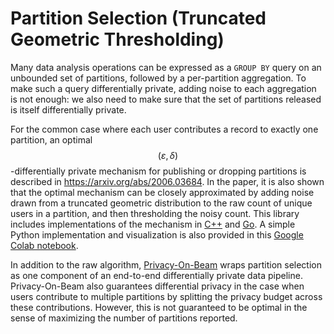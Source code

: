# Partition Selection (Truncated Geometric Thresholding)

Many data analysis operations can be expressed as a `GROUP BY` query on an
unbounded set of partitions, followed by a per-partition aggregation. To make
such a query differentially private, adding noise to each aggregation is not
enough: we also need to make sure that the set of partitions released is itself
differentially private.

For the common case where each user contributes a record to exactly one
partition, an optimal $$(\varepsilon,\delta)$$-differentially private mechanism
for publishing or dropping partitions is described in
https://arxiv.org/abs/2006.03684. In the paper, it is also shown that the
optimal mechanism can be closely approximated by adding noise drawn from a
truncated geometric distribution to the raw count of unique users in a
partition, and then thresholding the noisy count. This library includes
implementations of the mechanism in
[C++](https://github.com/google/differential-privacy/blob/main/cc/algorithms/partition-selection.h)
and
[Go](https://github.com/google/differential-privacy/blob/main/go/dpagg/select_partition.go).
A simple Python implementation and visualization is also provided in this
[Google Colab notebook](https://colab.research.google.com/github/google/differential-privacy/blob/main/common_docs/partition_selection_playground.ipynb).

In addition to the raw algorithm,
[Privacy-On-Beam](https://github.com/google/differential-privacy/tree/main/privacy-on-beam)
wraps partition selection as one component of an end-to-end differentially
private data pipeline. Privacy-On-Beam also guarantees differential privacy in
the case when users contribute to multiple partitions by splitting the privacy
budget across these contributions. However, this is not guaranteed to be optimal
in the sense of maximizing the number of partitions reported.
